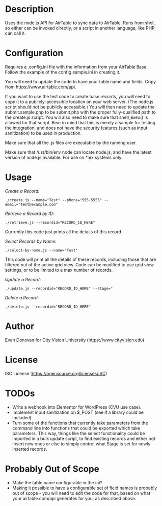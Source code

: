 Description
===========

Uses the node.js API for AirTable to sync data to AirTable.
Runs from shell, so either can be invoked directly, or a script
in another language, like PHP, can call it.

Configuration
=============

Requires a .config.ini file with the information from your AirTable Base.
Follow the example of the config.sample.ini in creating it.

You will need to update the code to have your table name and fields.
Copy from https://www.airtable.com/api.

If you want to use the test code to create base records, you will need to 
copy it to a publicly-accessible location on your web server. (The node.js script
should *not* be publicly accessible.) You will then need to update the
submit.sample.php to be submit.php with the proper fully-qualified path
to the create.js script. You will also need to make sure that shell_exec() is 
allowed for that script. Bear in mind that this is merely a sample for testing
the integration, and does not have the security features (such as input
sanitization) to be used in production.

Make sure that all the .js files are executable by the running user.

Make sure that /usr/bin/env node can locate node.js, and have the latest version of node.js available.
For use on *nix systems only.

Usage
=====

*Create a Record*:

`./create.js --name="Test" --phone="555-5555" --email="test@example.com"`

*Retrieve a Record by ID*:

`./retrieve.js --recordid="RECORD_ID_HERE"`

Currently this code just prints all the details of this record.

*Select Records by Name*:

`./select-by-name.js --name="Test"`

This code will print all the details of these records, including those that are filtered out of the active grid view.
Code can be modified to use grid view settings, or to be limited to a max number of records.

*Update a Record*:

`./update.js --recordid="RECORD_ID_HERE" --stage="`

*Delete a Record*:

`./delete.js --recordid="RECORD_ID_HERE"`


Author
======
Evan Donovan for City Vision University (https://www.cityvision.edu)

License
========
ISC License (https://opensource.org/licenses/ISC)

TODOs
=====

* Write a webhook into Elementor for WordPress (CVU use case).
* Implement input sanitization on $_POST (see if a library could be included).
* Turn some of the functions that currently take parameters from the command line into functions that could be exported which take parameters.
  This way, things like the select functionality could be imported in a bulk update script, to find existing records and either not insert new ones
  or else to simply control what Stage is set for newly inserted records.

Probably Out of Scope
=====================

* Make the table name configurable in the ini?
* Making it possible to have a configurable set of field names is probably
  out of scope - you will need to edit the code for that,
  based on what your airtable.com/api generates for you, as described above.
